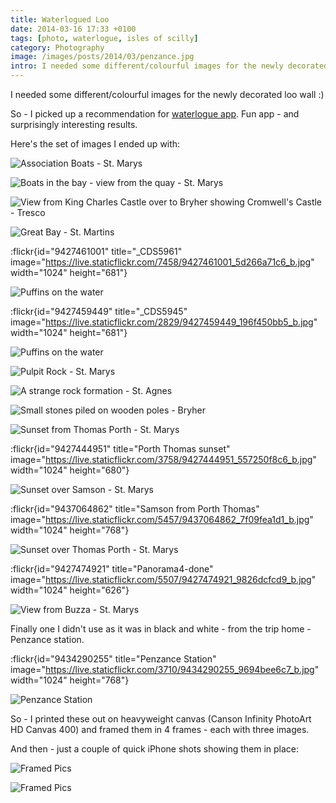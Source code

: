 ```yaml
---
title: Waterlogued Loo
date: 2014-03-16 17:33 +0100
tags: [photo, waterlogue, isles of scilly]
category: Photography
image: /images/posts/2014/03/penzance.jpg
intro: I needed some different/colourful images for the newly decorated loo wall :)
---
```


I needed some different/colourful images for the newly decorated loo wall :)

So - I picked up a recommendation for [waterlogue app](http://www.waterlogueapp.com/). Fun app - and surprisingly interesting results.

Here's the set of images I ended up with:

![Association Boats - St. Marys](/images/posts/2014/03/association-boats.jpg)

![Boats in the bay - view from the quay - St. Marys](/images/posts/2014/03/boats-in-the-bay.jpg)

![View from King Charles Castle over to Bryher showing Cromwell's Castle - Tresco](/images/posts/2014/03/bryher-from-tresco.jpg)

![Great Bay - St. Martins](/images/posts/2014/03/great-bay.jpg)

:flickr{id="9427461001" title="_CDS5961" image="https://live.staticflickr.com/7458/9427461001_5d266a71c6_b.jpg" width="1024" height="681"}

![Puffins on the water](/images/posts/2014/03/puffins1.jpg)

:flickr{id="9427459449" title="_CDS5945" image="https://live.staticflickr.com/2829/9427459449_196f450bb5_b.jpg" width="1024" height="681"}

![Puffins on the water](/images/posts/2014/03/puffins2.jpg)

![Pulpit Rock - St. Marys](/images/posts/2014/03/pulpit-rock.jpg)

![A strange rock formation - St. Agnes](/images/posts/2014/03/rock-on-agnes.jpg)

![Small stones piled on wooden poles - Bryher](/images/posts/2014/03/rock-piles-bryher.jpg)

![Sunset from Thomas Porth - St. Marys](/images/posts/2014/03/sunset-from-thomas-porth.jpg)

:flickr{id="9427444951" title="Porth Thomas sunset" image="https://live.staticflickr.com/3758/9427444951_557250f8c6_b.jpg" width="1024" height="680"}

![Sunset over Samson - St. Marys](/images/posts/2014/03/sunset-over-samson.jpg)

:flickr{id="9437064862" title="Samson from Porth Thomas" image="https://live.staticflickr.com/5457/9437064862_7f09fea1d1_b.jpg" width="1024" height="768"}

![Sunset over Thomas Porth - St. Marys](/images/posts/2014/03/sunset-over-thomas-porth.jpg)

:flickr{id="9427474921" title="Panorama4-done" image="https://live.staticflickr.com/5507/9427474921_9826dcfcd9_b.jpg" width="1024" height="626"}

![View from Buzza - St. Marys](/images/posts/2014/03/view-from-buzza.jpg)

Finally one I didn't use as it was in black and white - from the trip home - Penzance station.

:flickr{id="9434290255" title="Penzance Station" image="https://live.staticflickr.com/3710/9434290255_9694bee6c7_b.jpg" width="1024" height="768"}

![Penzance Station](/images/posts/2014/03/penzance.jpg)

So - I printed these out on heavyweight canvas (Canson Infinity PhotoArt HD Canvas 400) and framed them in 4 frames - each with three images.

And then - just a couple of quick iPhone shots showing them in place:

![Framed Pics](/images/posts/2014/03/pics1.jpg)

![Framed Pics](/images/posts/2014/03/pics2.jpg)
